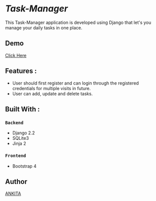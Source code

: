# _Task-Manager_
This Task-Manager application is developed using Django that let's you manage your daily tasks in one place.

## Demo
[Click Here](https://taskmanagerproapp.herokuapp.com/)

## Features :
- User should first register and can login through the registered credentials for multiple visits in future.
- User can add, update and delete tasks.

## Built With :
### `Backend`
- Django 2.2
- SQLite3
- Jinja 2

### `Frontend`
- Bootstrap 4

## Author
[ANKITA](https://github.com/Ankitabit3496)
